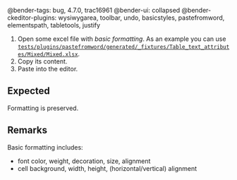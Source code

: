 @bender-tags: bug, 4.7.0, trac16961
@bender-ui: collapsed
@bender-ckeditor-plugins: wysiwygarea, toolbar, undo, basicstyles, pastefromword, elementspath, tabletools, justify

1. Open some excel file with _basic formatting_.
	As an example you can use [`tests/plugins/pastefromword/generated/_fixtures/Table_text_attributes/Mixed/Mixed.xlsx`](https://github.com/ckeditor/ckeditor4/blob/major/tests/plugins/pastefromword/generated/_fixtures/Table_text_attributes/Mixed/Mixed.xlsx).
1. Copy its content.
1. Paste into the editor.

## Expected

Formatting is preserved.

## Remarks

Basic formatting includes:

* font color, weight, decoration, size, alignment
* cell background, width, height, (horizontal/vertical) alignment
